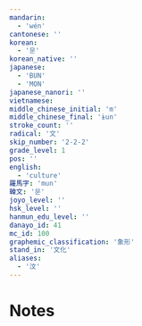 ```yaml
---
mandarin:
  - 'wén'
cantonese: ''
korean:
  - '문'
korean_native: ''
japanese:
  - 'BUN'
  - 'MON'
japanese_nanori: ''
vietnamese:
middle_chinese_initial: 'm'
middle_chinese_final: 'ɨun'
stroke_count: ''
radical: '文'
skip_number: '2-2-2'
grade_level: 1
pos: ''
english:
  - 'culture'
羅馬字: 'mun'
韓文: '문'
joyo_level: ''
hsk_level: ''
hanmun_edu_level: ''
danayo_id: 41
mc_id: 100
graphemic_classification: '象形'
stand_in: '文化'
aliases:
  - '汶'
---
```


# Notes
